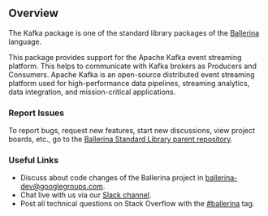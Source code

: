 ## Overview

The Kafka package is one of the standard library packages of the <a target="_blank" href="https://ballerina.io /"> Ballerina</a> language.

This package provides support for the Apache Kafka event streaming platform. This helps to communicate with Kafka brokers as Producers and Consumers. Apache Kafka is an open-source distributed event streaming platform used for high-performance data pipelines, streaming analytics, data integration, and mission-critical applications.  

### Report Issues

To report bugs, request new features, start new discussions, view project boards, etc., go to the [Ballerina
Standard Library parent repository](https://github.com/ballerina-platform/ballerina-standard-library).

### Useful Links

- Discuss about code changes of the Ballerina project in [ballerina-dev@googlegroups.com](mailto:ballerina-dev@googlegroups.com).
- Chat live with us via our [Slack channel](https://ballerina.io/community/slack/).
- Post all technical questions on Stack Overflow with the [#ballerina](https://stackoverflow.com/questions/tagged/ballerina) tag.
